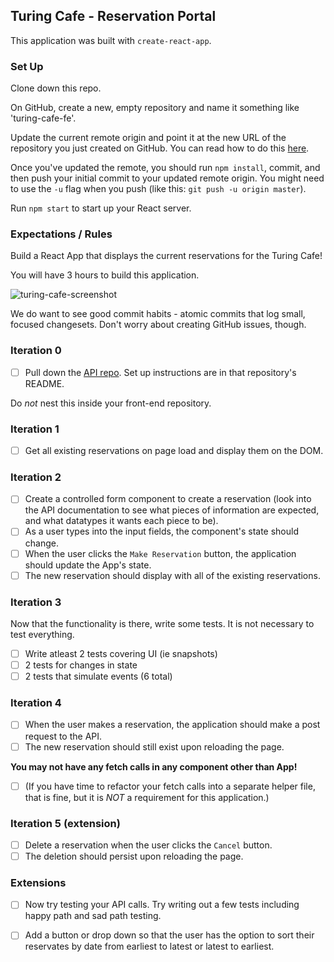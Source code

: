 ## Turing Cafe - Reservation Portal

This application was built with `create-react-app`.

### Set Up

Clone down this repo.

On GitHub, create a new, empty repository and name it something like 'turing-cafe-fe'.

Update the current remote origin and point it at the new URL of the repository you just created on GitHub. You can read how to do this [here](https://help.github.com/en/articles/changing-a-remotes-url).

Once you've updated the remote, you should run `npm install`, commit, and then push your initial commit to your updated remote origin. You might need to use the `-u` flag when you push (like this: `git push -u origin master`).

Run `npm start` to start up your React server.

### Expectations / Rules

Build a React App that displays the current reservations for the Turing Cafe!

You will have 3 hours to build this application.

![turing-cafe-screenshot](https://user-images.githubusercontent.com/20754511/57332366-dbd59d00-70d7-11e9-9de6-967d7aca98a4.png)

We do want to see good commit habits - atomic commits that log small, focused changesets. Don't worry about creating GitHub issues, though.

### Iteration 0

- [ ] Pull down the [API repo](https://github.com/turingschool-examples/turing-cafe-api). Set up instructions are in that repository's README.

Do *not* nest this inside your front-end repository.

### Iteration 1

- [ ] Get all existing reservations on page load and display them on the DOM.

### Iteration 2

- [ ] Create a controlled form component to create a reservation (look into the API documentation to see what pieces of information are expected, and what datatypes it wants each piece to be).
- [ ] As a user types into the input fields, the component's state should change.  
- [ ] When the user clicks the `Make Reservation` button, the application should update the App's state.  
- [ ] The new reservation should display with all of the existing reservations. 

### Iteration 3

Now that the functionality is there, write some tests.  It is not necessary to test everything.  
- [ ] Write atleast 2 tests covering UI (ie snapshots) 
- [ ] 2 tests for changes in state
- [ ] 2 tests that simulate events (6 total)

### Iteration 4

- [ ] When the user makes a reservation, the application should make a post request to the API.  
- [ ] The new reservation should still exist upon reloading the page.

**You may not have any fetch calls in any component other than App!**

- [ ] (If you have time to refactor your fetch calls into a separate helper file, that is fine, but it is *NOT* a requirement for this application.)

### Iteration 5 (extension)

- [ ] Delete a reservation when the user clicks the `Cancel` button.  
- [ ] The deletion should persist upon reloading the page.

### Extensions

- [ ]  Now try testing your API calls.  Try writing out a few tests including happy path and sad path testing.

- [ ] Add a button or drop down so that the user has the option to sort their reservates by date from earliest to latest or latest to earliest.
